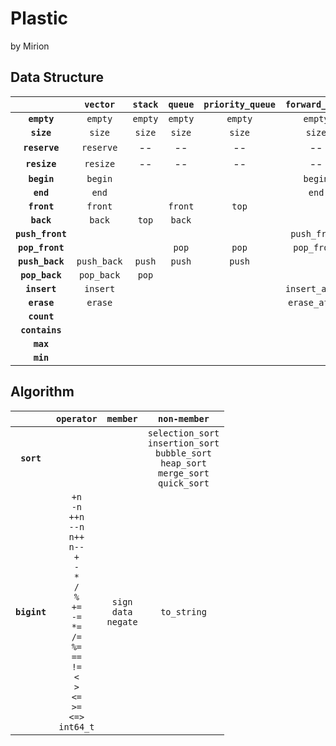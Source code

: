 # Plastic

by Mirion

## Data Structure

| | **`vector`** | **`stack`** | **`queue`** | **`priority_queue`** | **`forward_list`** | **`list`** | **`binary_search_tree`** | **`red_black_tree`** | **`avl_tree`** | **`b_tree`** | |
| :--: | :--: | :--: | :--: | :--: | :--: | :--: | :--: | :--: | :--: | :--: | :--: |
| **`empty`** | `empty` | `empty` | `empty` | `empty` | `empty` | `empty` | `empty` | `empty` | `empty` | `empty` | **`empty`** |
| **`size`** | `size` | `size` | `size` | `size` | `size` | `size` | `size` | `size` | `size` | `size` | **`size`** |
| **`reserve`** | `reserve` | -- | -- | -- | -- | -- | -- | -- | -- | -- | -- |
| **`resize`** | `resize` | -- | -- | -- | -- | -- | -- | -- | -- | -- | -- |
| **`begin`** | `begin` | | | | `begin` | `begin` | | | | | **`begin`** |
| **`end`** | `end` | | | | `end` | `end` | | | | | **`end`** |
| **`front`** | `front` | | `front` | `top` | | | | | | | **`front`** |
| **`back`** | `back` | `top` | `back` | | | | | | | | **`back`** |
| **`push_front`** | | | | | `push_front` | `push_front` | | | | | **`push_front`** |
| **`pop_front`** | | | `pop` | `pop` | `pop_front` | `pop_front` | | | | | **`pop_front`** |
| **`push_back`** | `push_back` | `push` | `push` | `push` | | `push_back` | | | | | **`push_back`** |
| **`pop_back`** | `pop_back` | `pop` | | | | `pop_back` | | | | | **`pop_back`** |
| **`insert`** | `insert` | | | | `insert_after` | `insert` | `insert` | `insert` | `insert` | `insert` | **`insert`** |
| **`erase`** | `erase` | | | | `erase_after` | `erase` | `erase` | `erase` | `erase` | `erase` | **`erase`** |
| **`count`** | | | | | | | `count` | `count` | `count` | `count` | **`count`** |
| **`contains`** | | | | | | | `contains` | `contains` | `contains` | `contains` | **`contains`** |
| **`max`** | | | | | | | `max` | `max` | `max` | `max` | **`max`** |
| **`min`** | | | | | | | `min` | `min` | `min` | `min` | **`min`** |

## Algorithm

| | `operator` | `member` | `non-member` |
| :--: | :--: | :--: | :--: |
| **`sort`** | | |`selection_sort`<br>`insertion_sort`<br>`bubble_sort`<br>`heap_sort`<br>`merge_sort`<br>`quick_sort` |
| **`bigint`** | `+n`<br>`-n`<br>`++n`<br>`--n`<br>`n++`<br>`n--`<br>`+`<br>`-`<br>`*`<br>`/`<br>`%`<br>`+=`<br>`-=`<br>`*=`<br>`/=`<br>`%=`<br>`==`<br>`!=`<br>`<`<br>`>`<br>`<=`<br>`>=`<br>`<=>`<br>`int64_t` | `sign`<br>`data`<br>`negate` | `to_string` |